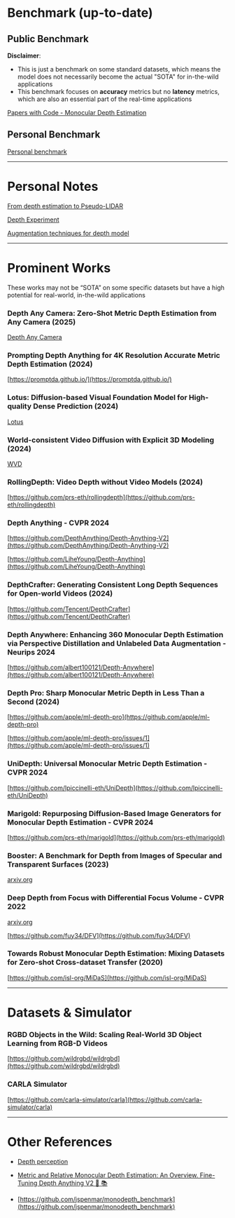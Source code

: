 
# Benchmark (up-to-date)

## Public Benchmark

**Disclaimer**: 

- This is just a benchmark on some standard datasets, which means the model does not necessarily become the actual "SOTA" for in-the-wild applications
- This benchmark focuses on **accuracy** metrics but no **latency** metrics, which are also an essential part of the real-time applications

[Papers with Code - Monocular Depth Estimation](https://paperswithcode.com/task/monocular-depth-estimation)

## Personal Benchmark

[Personal benchmark](https://www.notion.so/Personal-benchmark-1a8edcef2a19807c841ed22014058849?pvs=21)

---

# Personal Notes

[From depth estimation to Pseudo-LIDAR](https://www.notion.so/From-depth-estimation-to-Pseudo-LIDAR-97198141495b442e86f6210e724200a7?pvs=21) 

[Depth Experiment](https://www.notion.so/Depth-Experiment-15fedcef2a198046aeefe231ed001ae7?pvs=21)

[Augmentation techniques for depth model](https://www.notion.so/Augmentation-techniques-for-depth-model-239bf78641da43b4875e5e1daad2705f?pvs=21)

---

# Prominent Works

These works may not be “SOTA” on some specific datasets but have a high potential for real-world, in-the-wild applications

### **Depth Any Camera: Zero-Shot Metric Depth Estimation from Any Camera (2025)**

[Depth Any Camera](https://yuliangguo.github.io/depth-any-camera/)

### **Prompting Depth Anything for 4K Resolution Accurate Metric Depth Estimation (2024)**

[https://promptda.github.io/](https://promptda.github.io/)

### Lotus: Diffusion-based Visual Foundation Model for High-quality Dense Prediction (2024)

[Lotus](https://lotus3d.github.io/)

### **World-consistent Video Diffusion with Explicit 3D Modeling (2024)**

[WVD](https://zqh0253.github.io/wvd/)

### **RollingDepth: Video Depth without Video Models (2024)**

[https://github.com/prs-eth/rollingdepth](https://github.com/prs-eth/rollingdepth)

### Depth Anything - CVPR 2024

[https://github.com/DepthAnything/Depth-Anything-V2](https://github.com/DepthAnything/Depth-Anything-V2)

[https://github.com/LiheYoung/Depth-Anything](https://github.com/LiheYoung/Depth-Anything)

### DepthCrafter: Generating Consistent Long Depth Sequences for Open-world Videos (2024)

[https://github.com/Tencent/DepthCrafter](https://github.com/Tencent/DepthCrafter)

### **Depth Anywhere: Enhancing 360 Monocular Depth Estimation via Perspective Distillation and Unlabeled Data Augmentation - Neurips 2024**

[https://github.com/albert100121/Depth-Anywhere](https://github.com/albert100121/Depth-Anywhere)

### **Depth Pro: Sharp Monocular Metric Depth in Less Than a Second (2024)**

[https://github.com/apple/ml-depth-pro](https://github.com/apple/ml-depth-pro)

[https://github.com/apple/ml-depth-pro/issues/1](https://github.com/apple/ml-depth-pro/issues/1)

### **UniDepth: Universal Monocular Metric Depth Estimation - CVPR 2024**

[https://github.com/lpiccinelli-eth/UniDepth](https://github.com/lpiccinelli-eth/UniDepth)

### **Marigold: Repurposing Diffusion-Based Image Generators for Monocular Depth Estimation - CVPR 2024**

[https://github.com/prs-eth/marigold](https://github.com/prs-eth/marigold)

### Booster: A Benchmark for Depth from Images of Specular and Transparent Surfaces (2023)

[arxiv.org](https://arxiv.org/pdf/2301.08245)

### Deep Depth from Focus with Differential Focus Volume  - CVPR 2022

[arxiv.org](https://arxiv.org/pdf/2112.01712)

[https://github.com/fuy34/DFV](https://github.com/fuy34/DFV)

### **Towards Robust Monocular Depth Estimation: Mixing Datasets for Zero-shot Cross-dataset Transfer (2020)**

[https://github.com/isl-org/MiDaS](https://github.com/isl-org/MiDaS)

---

# Datasets & Simulator

### **RGBD Objects in the Wild: Scaling Real-World 3D Object Learning from RGB-D Videos**

[https://github.com/wildrgbd/wildrgbd](https://github.com/wildrgbd/wildrgbd)

### CARLA Simulator

[https://github.com/carla-simulator/carla](https://github.com/carla-simulator/carla)

---

# Other References

- [Depth perception](https://en.wikipedia.org/wiki/Depth_perception)

- [Metric and Relative Monocular Depth Estimation: An Overview. Fine-Tuning Depth Anything V2 👐 📚](https://huggingface.co/blog/Isayoften/monocular-depth-estimation-guide)

- [https://github.com/jspenmar/monodepth_benchmark](https://github.com/jspenmar/monodepth_benchmark)
